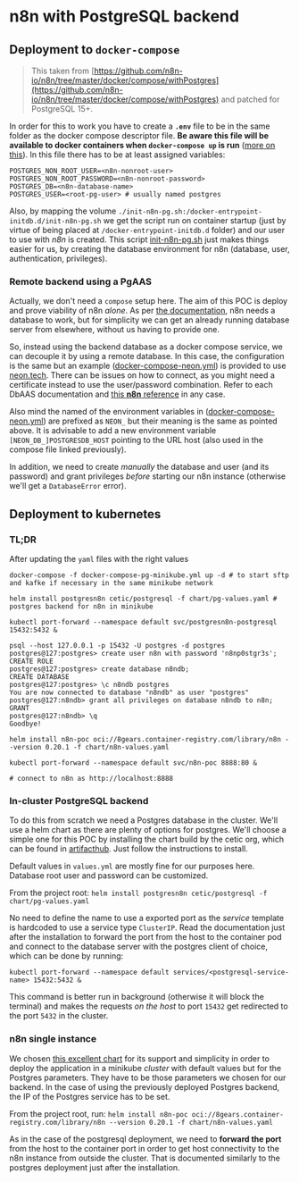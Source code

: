 # n8n with PostgreSQL backend

## Deployment to `docker-compose`
> This taken from [https://github.com/n8n-io/n8n/tree/master/docker/compose/withPostgres](https://github.com/n8n-io/n8n/tree/master/docker/compose/withPostgres) and patched for PostgreSQL 15+.

In order for this to work you have to create a **`.env`** file to be in the same folder as the docker compose descriptor file. **Be aware this file will be available to docker containers when `docker-compose up` is run** ([more on this](https://docs.docker.com/compose/environment-variables/set-environment-variables/)). In this file there has to be at least assigned variables:
```
POSTGRES_NON_ROOT_USER=<n8n-nonroot-user>
POSTGRES_NON_ROOT_PASSWORD=<n8n-nonroot-password>
POSTGRES_DB=<n8n-database-name>
POSTGRES_USER=<root-pg-user> # usually named postgres
```

Also, by mapping the volume `./init-n8n-pg.sh:/docker-entrypoint-initdb.d/init-n8n-pg.sh` we get the script run on container startup (just by virtue of being placed at `/docker-entrypoint-initdb.d` folder) and our user to use with _n8n_ is created. This script [init-n8n-pg.sh](init-n8n-pg.sh) just makes things easier for us, by creating the database environment for n8n (database, user, authentication, privileges).

### Remote backend using a PgAAS

Actually, we don't need a `compose` setup here. The aim of this POC is deploy and prove viability of n8n _alone_. As per [the documentation](https://docs.n8n.io/hosting/supported-databases-settings/), n8n needs a database to work, but for simplicity we can get an already running database server from elsewhere, without us having to provide one.

So, instead using the backend database as a docker compose service, we can decouple it by using a remote database. In this case, the configuration is the same but an example ([docker-compose-neon.yml](./docker-compose-neon.yml)) is provided to use [neon.tech](https://neon.tech). There can be issues on how to connect, as you might need a certificate instead to use the user/password combination. Refer to each DbAAS documentation and [this **n8n** reference](https://docs.n8n.io/hosting/supported-databases-settings/#tls) in any case.

Also mind the named of the environment variables in ([docker-compose-neon.yml](./docker-compose-neon.yml)) are prefixed as `NEON_` but their meaning is the same as pointed above. It is advisable to add a new environment variable `[NEON_DB_]POSTGRESDB_HOST` pointing to the URL host (also used in the compose file linked previously).

In addition, we need to create _manually_ the database and user (and its password) and grant privileges _before_ starting our n8n instance (otherwise we'll get a `DatabaseError` error).


## Deployment to kubernetes

### TL;DR

After updating the `yaml` files with the right values
```
docker-compose -f docker-compose-pg-minikube.yml up -d # to start sftp and kafke if necessary in the same minikube network

helm install postgresn8n cetic/postgresql -f chart/pg-values.yaml # postgres backend for n8n in minikube

kubectl port-forward --namespace default svc/postgresn8n-postgresql 15432:5432 &

psql --host 127.0.0.1 -p 15432 -U postgres -d postgres
postgres@127:postgres> create user n8n with password 'n8np0stgr3s';
CREATE ROLE
postgres@127:postgres> create database n8ndb;
CREATE DATABASE
postgres@127:postgres> \c n8ndb postgres
You are now connected to database "n8ndb" as user "postgres"
postgres@127:n8ndb> grant all privileges on database n8ndb to n8n;
GRANT
postgres@127:n8ndb> \q
Goodbye!

helm install n8n-poc oci://8gears.container-registry.com/library/n8n --version 0.20.1 -f chart/n8n-values.yaml

kubectl port-forward --namespace default svc/n8n-poc 8888:80 &

# connect to n8n as http://localhost:8888
```

### In-cluster PostgreSQL backend

To do this from scratch we need a Postgres database in the cluster. We'll use a helm chart as there are plenty of options for postgres. We'll choose a simple one for this POC by installing the chart build by the cetic org, which can be found in [artifacthub](https://artifacthub.io/packages/helm/cetic/postgresql). Just follow the instructions to install.

Default values in `values.yml` are mostly fine for our purposes here. Database root user and password can be customized.

From the project root:
`helm install postgresn8n cetic/postgresql -f chart/pg-values.yaml`

No need to define the name to use a exported port as the _service_ template is hardcoded to use a service type `ClusterIP`. Read the documentation just after the installation to forward the port from the host to the container pod and connect to the database server with the postgres client of choice, which can be done by running:

`kubectl port-forward --namespace default services/<postgresql-service-name> 15432:5432 &`

This command is better run in background (otherwise it will block the terminal) and makes the requests _on the host_ to port `15432` get redirected to the port `5432` in the cluster.


### n8n single instance

We chosen [this excellent chart](https://artifacthub.io/packages/helm/open-8gears/n8n) for its support and simplicity in order to deploy the application in a minikube _cluster_ with default values but for the Postgres parameters. They have to be those parameters we chosen for our backend. In the case of using the previously deployed Postgres backend, the IP of the Postgres service has to be set.

From the project root, run:
`helm install n8n-poc oci://8gears.container-registry.com/library/n8n --version 0.20.1 -f chart/n8n-values.yaml`

As in the case of the postgresql deployment, we need to **forward the port** from the host to the container port in order to get host connectivity to the n8n instance from outside the cluster. That is documented similarly to the postgres deployment just after the installation.


